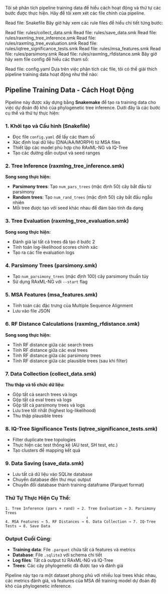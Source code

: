 Tôi sẽ phân tích pipeline training data để hiểu cách hoạt động và thứ tự các bước được thực hiện. Hãy để tôi xem xét các file chính của pipeline.

Read file: Snakefile
Bây giờ hãy xem các rule files để hiểu chi tiết từng bước:

Read file: rules/collect_data.smk
Read file: rules/save_data.smk
Read file: rules/raxmlng_tree_inference.smk
Read file: rules/raxmlng_tree_evaluation.smk
Read file: rules/iqtree_significance_tests.smk
Read file: rules/msa_features.smk
Read file: rules/parsimony.smk
Read file: rules/raxmlng_rfdistance.smk
Bây giờ hãy xem file config để hiểu các tham số:

Read file: config.yaml
Dựa trên việc phân tích các file, tôi có thể giải thích pipeline training data hoạt động như thế nào:

## **Pipeline Training Data - Cách Hoạt Động**

Pipeline này được xây dựng bằng **Snakemake** để tạo ra training data cho việc dự đoán độ khó của phylogenetic tree inference. Dưới đây là các bước cụ thể và thứ tự thực hiện:

### **1. Khởi tạo và Cấu hình (Snakefile)**

- Đọc file `config.yaml` để lấy các tham số
- Xác định loại dữ liệu (DNA/AA/MORPH) từ MSA files
- Thiết lập các model phù hợp cho RAxML-NG và IQ-Tree
- Tạo các đường dẫn output và seed ranges

### **2. Tree Inference (raxmlng_tree_inference.smk)**

**Song song thực hiện:**

- **Parsimony trees**: Tạo `num_pars_trees` (mặc định 50) cây bắt đầu từ parsimony
- **Random trees**: Tạo `num_rand_trees` (mặc định 50) cây bắt đầu ngẫu nhiên
- Mỗi tree được tạo với seed khác nhau để đảm bảo tính đa dạng

### **3. Tree Evaluation (raxmlng_tree_evaluation.smk)**

**Song song thực hiện:**

- Đánh giá lại tất cả trees đã tạo ở bước 2
- Tính toán log-likelihood scores chính xác
- Tạo ra các file evaluation logs

### **4. Parsimony Trees (parsimony.smk)**

- Tạo `num_parsimony_trees` (mặc định 100) cây parsimony thuần túy
- Sử dụng RAxML-NG với `--start` flag

### **5. MSA Features (msa_features.smk)**

- Tính toán các đặc trưng của Multiple Sequence Alignment
- Lưu vào file JSON

### **6. RF Distance Calculations (raxmlng_rfdistance.smk)**

**Song song thực hiện:**

- Tính RF distance giữa các search trees
- Tính RF distance giữa các eval trees  
- Tính RF distance giữa các parsimony trees
- Tính RF distance giữa các plausible trees (sau khi filter)

### **7. Data Collection (collect_data.smk)**

**Thu thập và tổ chức dữ liệu:**

- Gộp tất cả search trees và logs
- Gộp tất cả eval trees và logs
- Gộp tất cả parsimony trees và logs
- Lưu tree tốt nhất (highest log-likelihood)
- Thu thập plausible trees

### **8. IQ-Tree Significance Tests (iqtree_significance_tests.smk)**

- Filter duplicate tree topologies
- Thực hiện các test thống kê (AU test, SH test, etc.)
- Tạo clusters để mapping kết quả

### **9. Data Saving (save_data.smk)**

- Lưu tất cả dữ liệu vào SQLite database
- Chuyển database đến thư mục output
- Chuyển đổi database thành training dataframe (Parquet format)

### **Thứ Tự Thực Hiện Cụ Thể:**

```
1. Tree Inference (pars + rand) → 2. Tree Evaluation → 3. Parsimony Trees
                                    ↓
4. MSA Features → 5. RF Distances → 6. Data Collection → 7. IQ-Tree Tests → 8. Save Data
```

### **Output Cuối Cùng:**

- **Training data**: File `.parquet` chứa tất cả features và metrics
- **Database**: File `.sqlite3` với schema chi tiết
- **Log files**: Tất cả output từ RAxML-NG và IQ-Tree
- **Trees**: Các cây phylogenetic đã được tạo và đánh giá

Pipeline này tạo ra một dataset phong phú với nhiều loại trees khác nhau, các metrics đánh giá, và features của MSA để training model dự đoán độ khó của phylogenetic inference.

